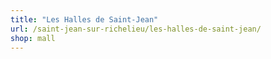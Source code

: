 ```yaml
---
title: "Les Halles de Saint-Jean"
url: /saint-jean-sur-richelieu/les-halles-de-saint-jean/
shop: mall
---
```

